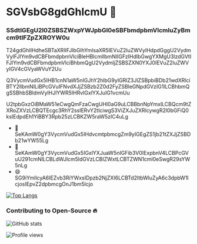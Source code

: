 # SGVsbG8gdGhlcmU 👋
### SSdtIGEgU2l0ZSBSZWxpYWJpbGl0eSBFbmdpbmVlcmluZyBmcm9tIFZpZXROYW0u

T24gdGhlIHdheSBTaXRlIFJlbGlhYmlsaXR5IEVuZ2luZWVyIHdpdGggU2VydmVyIFJlYm9vdCBFbmdpbmVlciBleHBlcmllbmNlIGFzIHdlbGwgYXMgU3lzdGVtIFJlYm9vdCBFbmdpbmVlciBhbmQgU2VydmljZSBSZXN0YXJ0IEVuZ2luZWVyIGV4cGVyaWVuY2Uu

Q3VycmVudGx5IHB1cnN1aW5nIGJhY2hlbG9yIGRlZ3JlZSBpbiBDb21wdXRlciBTY2llbmNlLiBPcGVuIFNvdXJjZSBzb2Z0d2FyZSBleGNpdGVzIG1lLCBhbmQgSSBhbSBldmVyIHJlYWR5IHRvIGxlYXJuIG1vcmUu

U2tpbGxzOiBMaW51eCwgQmFzaCwgUHl0aG9uLCBBbnNpYmxlLCBQcm9tZXRoZXVzLCBQTEcgc3RhY2ssIERvY2tlciwgS3ViZXJuZXRlcywgR2l0bGFiQ0ksIEdpdEh1YiBBY3Rpb25zLCBKZW5raW5zIC4uLg

- 🔭 SeKAmW0gY3VycmVudGx5IHdvcmtpbmcgZm9yIGEgZS1jb21tZXJjZSBDb21wYW55Lg
- 🌱 SeKAmW0gY3VycmVudGx5IGxlYXJuaW5nIGFib3V0IExpbnV4LCBPcGVuU291cmNlLCBLdWJlcm5ldGVzLCBIZWxtLCBTZWN1cml0eSwgR29sYW5nLg
- 😄 SG9iYmllcyA6IEZvb3RiYWxsIDpzb2NjZXI6LCBTd2ltbWluZyA6c3dpbW1lcjosIEpvZ2dpbmcgOnJ1bm5lcjo


[![Top Langs](https://github-readme-stats.vercel.app/api/top-langs/?username=tainnsre)](https://github.com/anuraghazra/github-readme-stats)

### Contributing to Open-Source 🔥
![GitHub stats](https://github-readme-stats.vercel.app/api?username=tainnsre&show_icons=true)  

![Profile views](https://gpvc.arturio.dev/tainnsre)  
